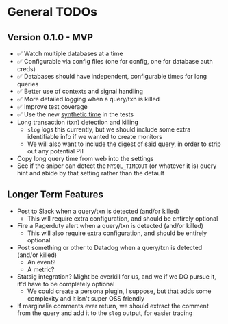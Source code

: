 # General TODOs

## Version 0.1.0 - MVP

- ✅ Watch multiple databases at a time
- ✅ Configurable via config files (one for config, one for database auth creds)
- ✅ Databases should have independent, configurable times for long queries
- ✅ Better use of contexts and signal handling
- ✅ More detailed logging when a query/txn is killed
- ✅ Improve test coverage
- ✅ Use the new [synthetic time](https://antonz.org/go-1-25/#synthetic-time-for-testing) in the tests
- Long transaction (txn) detection and killing
  - `slog` logs this currently, but we should include some extra identifiable info if we wanted to create monitors
  - We will also want to include the digest of said query, in order to strip out any potential PII
- Copy long query time from web into the settings
- See if the sniper can detect the `MYSQL_TIMEOUT` (or whatever it is) query hint and abide by that setting rather than the default

## Longer Term Features

- Post to Slack when a query/txn is detected (and/or killed)
  - This will require extra configuration, and should be entirely optional
- Fire a Pagerduty alert when a query/txn is detected (and/or killed)
  - This will also require extra configuration, and should be entirely optional
- Post something or other to Datadog when a query/txn is detected (and/or killed)
  - An event?
  - A metric?
- Statsig integration? Might be overkill for us, and we if we DO pursue it, it'd have to be completely optional
  - We could create a persona plugin, I suppose, but that adds some complexity and it isn't super OSS friendly
- If marginalia comments ever return, we should extract the comment from the query and add it to the `slog` output, for easier tracing
